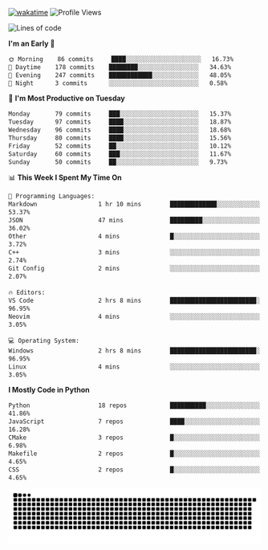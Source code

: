 [![wakatime](https://wakatime.com/badge/user/b920b284-3cde-4cd4-b72e-f7f22d050b16.svg)](https://wakatime.com/@b920b284-3cde-4cd4-b72e-f7f22d050b16)
![Profile Views](http://img.shields.io/badge/Profile%20Views-4586-blue)
<!--START_SECTION:waka-->
![Lines of code](https://img.shields.io/badge/From%20Hello%20World%20I%27ve%20Written--647%20Thousand%20lines%20of%20code-blue)

**I'm an Early 🐤** 

```text
🌞 Morning    86 commits     ████░░░░░░░░░░░░░░░░░░░░░   16.73% 
🌆 Daytime    178 commits    ████████░░░░░░░░░░░░░░░░░   34.63% 
🌃 Evening    247 commits    ████████████░░░░░░░░░░░░░   48.05% 
🌙 Night      3 commits      ░░░░░░░░░░░░░░░░░░░░░░░░░   0.58%

```
📅 **I'm Most Productive on Tuesday** 

```text
Monday       79 commits     ███░░░░░░░░░░░░░░░░░░░░░░   15.37% 
Tuesday      97 commits     ████░░░░░░░░░░░░░░░░░░░░░   18.87% 
Wednesday    96 commits     ████░░░░░░░░░░░░░░░░░░░░░   18.68% 
Thursday     80 commits     ████░░░░░░░░░░░░░░░░░░░░░   15.56% 
Friday       52 commits     ██░░░░░░░░░░░░░░░░░░░░░░░   10.12% 
Saturday     60 commits     ███░░░░░░░░░░░░░░░░░░░░░░   11.67% 
Sunday       50 commits     ██░░░░░░░░░░░░░░░░░░░░░░░   9.73%

```


📊 **This Week I Spent My Time On** 

```text
💬 Programming Languages: 
Markdown                 1 hr 10 mins        █████████████░░░░░░░░░░░░   53.37% 
JSON                     47 mins             █████████░░░░░░░░░░░░░░░░   36.02% 
Other                    4 mins              █░░░░░░░░░░░░░░░░░░░░░░░░   3.72% 
C++                      3 mins              ░░░░░░░░░░░░░░░░░░░░░░░░░   2.74% 
Git Config               2 mins              ░░░░░░░░░░░░░░░░░░░░░░░░░   2.07%

🔥 Editors: 
VS Code                  2 hrs 8 mins        ████████████████████████░   96.95% 
Neovim                   4 mins              ░░░░░░░░░░░░░░░░░░░░░░░░░   3.05%

💻 Operating System: 
Windows                  2 hrs 8 mins        ████████████████████████░   96.95% 
Linux                    4 mins              ░░░░░░░░░░░░░░░░░░░░░░░░░   3.05%

```

**I Mostly Code in Python** 

```text
Python                   18 repos            ██████████░░░░░░░░░░░░░░░   41.86% 
JavaScript               7 repos             ████░░░░░░░░░░░░░░░░░░░░░   16.28% 
CMake                    3 repos             █░░░░░░░░░░░░░░░░░░░░░░░░   6.98% 
Makefile                 2 repos             █░░░░░░░░░░░░░░░░░░░░░░░░   4.65% 
CSS                      2 repos             █░░░░░░░░░░░░░░░░░░░░░░░░   4.65%

```



<!--END_SECTION:waka-->
![Snake animation](https://raw.githubusercontent.com/timmypidashev/timmypidashev/main/commits.svg)
